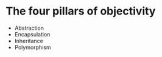 <!-- .slide: data-background="#111111" -->

# The four pillars of objectivity

* <!-- .element: class="fragment fade-in" --> Abstraction
* <!-- .element: class="fragment fade-in" --> Encapsulation
* <!-- .element: class="fragment fade-in" --> Inheritance
* <!-- .element: class="fragment fade-in" --> Polymorphism
